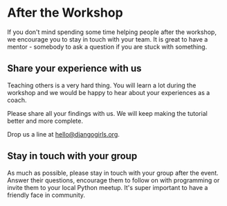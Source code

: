 # After the Workshop

If you don't mind spending some time helping people after the workshop, we encourage you to stay in touch with your team. It is great to have a mentor - somebody to ask a question if you are stuck with something.

## Share your experience with us

Teaching others is a very hard thing. You will learn a lot during the workshop and we would be happy to hear about your experiences as a coach.

Please share all your findings with us. We will keep making the tutorial better and more complete.

Drop us a line at hello@djangogirls.org.


## Stay in touch with your group

As much as possible, please stay in touch with your group after the event. Answer their questions, encourage them to follow on with programming or invite them to your local Python meetup. It's super important to have a friendly face in community. 
